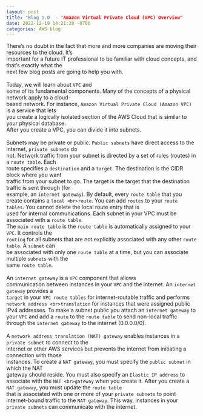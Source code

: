 ```yaml
---
layout: post
title: "Blog 1.0  - "Amazon Virtual Private Cloud (VPC) Overview"
date: 2022-12-19 14:21:28 -0700
categories: AWS blog
---
```

There’s no doubt in the fact that more and more companies are moving their resources to the cloud. It’s <br>important for a future IT professional to be familiar with cloud concepts, and that’s exactly what the <br>next few blog posts are going to help you with. <br><br>Today, we will learn about `VPC` and <br>some of its fundamental components. Many of the concepts of a physical network apply to a cloud-<br>based network. For instance, `Amazon Virtual Private Cloud (Amazon VPC) ` is a service that lets <br>you create a logically isolated section of the AWS Cloud that is similar to your physical database. <br>After you create a VPC, you can divide it into subnets. <br><br>
Subnets may be private or public. `Public subnets` have direct access to the internet, `private subnets` do <br>not. Network traffic from your subnet is directed by a set of rules (routes) in a `route table`. Each <br>route specifies a `destination` and a `target`. The destination is the CIDR block where you want <br>traffic from your subnet to go. The target is the target that the destination traffic is sent through (for <br>example, an `internet gateway`). By default, every `route table` that you create contains a `local <br>route`. You can add `routes` to your `route tables`. You cannot delete the local route entry that is <br>used for internal communications. Each subnet in your VPC must be associated with a `route table`. <br>The `main route table` is the `route table` is automatically assigned to your `VPC`. It controls the <br>`routing` for all subnets that are not explicitly associated with any other `route table`. A `subnet` can <br>be associated with only one `route table` at a time, but you can associate multiple `subnets` with the <br>same `route table`. <br><br>An `internet gateway` is a `VPC` component that allows <br>communication between instances in your `VPC` and the internet. An `internet gateway` provides a <br>`target` in your `VPC route tables` for internet-routable traffic and performs `network address <br>translation` for instances that were assigned public IPv4 addresses. To make a subnet public you attach an `internet gateway` to your `VPC` and add a `route` to the `route table` to send non-local traffic <br>through the `internet gateway` to the internet (0.0.0.0/0). <br><br>
A `network address translation (NAT) gateway` enables instances in a `private subnet` to connect to the <br>internet or other AWS services but prevents the internet from initiating a connection with those <br>instances. To create a `NAT gateway`, you must specify the `public subnet` in which the NAT <br>gateway should reside. You must also specify an `Elastic IP address` to associate with the `NAT <br>gateway` when you create it. After you create a `NAT gateway`, you must update the `route table` <br>that is associated with one or more of your `private subnets` to point internet-bound traffic to the `NAT gateway`. This way, instances in your `private subnets` can communicate with the internet. <br>



